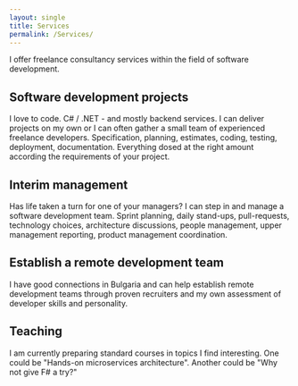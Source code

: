 ```yaml
---
layout: single
title: Services
permalink: /Services/
---
```


I offer freelance consultancy services within the field of software development. 

## Software development projects

I love to code. C# / .NET - and mostly backend services. I can deliver projects on my own or I can often gather a small team of experienced freelance developers. Specification, planning, estimates, coding, testing, deployment, documentation. Everything dosed at the right amount according the requirements of your project.

## Interim management

Has life taken a turn for one of your managers? I can step in and manage a software development team. Sprint planning, daily stand-ups, pull-requests, technology choices, architecture discussions, people management, upper management reporting, product management coordination.

## Establish a remote development team

I have good connections in Bulgaria and can help establish remote development teams through proven recruiters and my own assessment of developer skills and personality.

## Teaching

I am currently preparing standard courses in topics I find interesting. One could be "Hands-on microservices architecture". Another could be "Why not give F# a try?"

